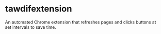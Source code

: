 # tawdifextension
An automated Chrome extension that refreshes pages and clicks buttons at set intervals to save time.
